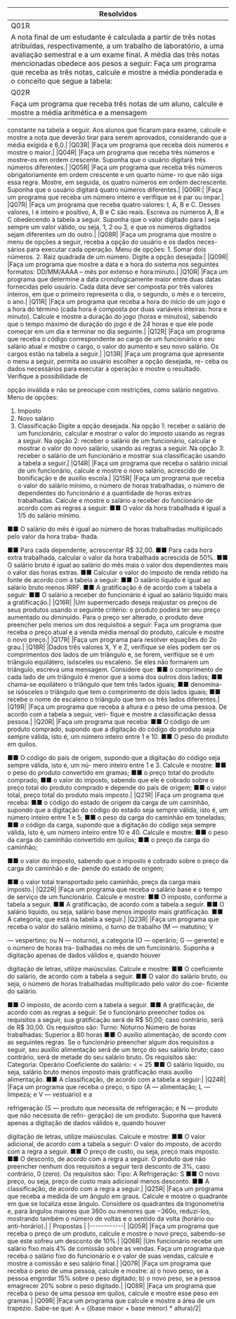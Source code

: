 | Resolvidos |
|------------|
|Q01R|
|A nota final de um estudante é calculada a partir de três notas atribuídas, respectivamente, a um trabalho de laboratório, a uma avaliação semestral e a um exame final. A média das três notas mencionadas obedece aos pesos a seguir: Faça um programa que receba as três notas, calcule e mostre a média ponderada e o conceito que segue a tabela:|
|Q02R|
|Faça um programa que receba três notas de um aluno, calcule e mostre a média aritmética e a mensagem
constante na tabela a seguir. Aos alunos que ficaram para exame, calcule e mostre a nota que deverão
tirar para serem aprovados, considerando que a média exigida é 6,0.|
|Q03R|
|Faça um programa que receba dois números e mostre o maior.|
|Q04R|
|Faça um programa que receba três números e mostre-os em ordem crescente. Suponha que o usuário
digitará três números diferentes.|
|Q05R|
|Faça um programa que receba três números obrigatoriamente em ordem crescente e um quarto núme-
ro que não siga essa regra. Mostre, em seguida, os quatro números em ordem decrescente. Suponha
que o usuário digitará quatro números diferentes.|
|Q06R:|
|Faça um programa que receba um número inteiro e verifique se é par ou ímpar.|
|Q07R|
|Faça um programa que receba quatro valores: I, A, B e C. Desses valores, I é inteiro e positivo, A, B e C são reais. Escreva os números A, B e C obedecendo à tabela a seguir. Suponha que o valor digitado para I seja sempre um valor válido, ou seja, 1, 2 ou 3, e que os números digitados sejam diferentes um do outro.|
|Q08R|
|Faça um programa que mostre o menu de opções a seguir, receba a opção do usuário e os dados neces-
sários para executar cada operação. Menu de opções: 1. Somar dois números. 2. Raiz quadrada de um número. Digite a opção desejada:|
|Q09R|
|Faça um programa que mostre a data e a hora do sistema nos seguintes formatos: DD/MM/AAAA –
mês por extenso e hora:minuto.|
|Q10R|
|Faça um programa que determine a data cronologicamente maior entre duas datas fornecidas pelo
usuário. Cada data deve ser composta por três valores inteiros, em que o primeiro representa o dia, o
segundo, o mês e o terceiro, o ano.|
|Q11R|
|Faça um programa que receba a hora do início de um jogo e a hora do término (cada hora é composta
por duas variáveis inteiras: hora e minuto). Calcule e mostre a duração do jogo (horas e minutos),
sabendo que o tempo máximo de duração do jogo é de 24 horas e que ele pode começar em um dia e
terminar no dia seguinte.|
|Q12R|
|Faça um programa que receba o código correspondente ao cargo de um funcionário e seu salário atual
e mostre o cargo, o valor do aumento e seu novo salário. Os cargos estão na tabela a seguir.|
|Q13R|
|Faça um programa que apresente o menu a seguir, permita ao usuário escolher a opção desejada, re-
ceba os dados necessários para executar a operação e mostre o resultado. Verifique a possibilidade de

opção inválida e não se preocupe com restrições, como salário negativo.
Menu de opções:
1. Imposto
2. Novo salário
3. Classificação
Digite a opção desejada.
Na opção 1: receber o salário de um funcionário, calcular e mostrar o valor do imposto usando as regras
a seguir.
Na opção 2: receber o salário de um funcionário, calcular e mostrar o valor do novo salário, usando as
regras a seguir.
Na opção 3: receber o salário de um funcionário e mostrar sua classificação usando a tabela a seguir.|
|Q14R|
|Faça um programa que receba o salário inicial de um funcionário, calcule e mostre o novo salário,
acrescido de bonificação e de auxílio escola.|
|Q15R|
|Faça um programa que receba o valor do salário mínimo, o número de horas trabalhadas, o número
de dependentes do funcionário e a quantidade de horas extras trabalhadas. Calcule e mostre o salário
a receber do funcionário de acordo com as regras a seguir:
■■ O valor da hora trabalhada é igual a 1/5 do salário mínimo.

■■ O salário do mês é igual ao número de horas trabalhadas multiplicado pelo valor da hora traba-
lhada.

■■ Para cada dependente, acrescentar R$ 32,00.
■■ Para cada hora extra trabalhada, calcular o valor da hora trabalhada acrescida de 50%.
■■ O salário bruto é igual ao salário do mês mais o valor dos dependentes mais o valor das horas
extras.
■■ Calcular o valor do imposto de renda retido na fonte de acordo com a tabela a seguir:
■■ O salário líquido é igual ao salário bruto menos IRRF.
■■ A gratificação é de acordo com a tabela a seguir:
■■ O salário a receber do funcionário é igual ao salário líquido mais a gratificação.|
|Q16R|
|Um supermercado deseja reajustar os preços de seus produtos usando o seguinte critério: o produto
poderá ter seu preço aumentado ou diminuído. Para o preço ser alterado, o produto deve preencher
pelo menos um dos requisitos a seguir: Faça um programa que receba o preço atual e a venda média mensal do produto, calcule e mostre o novo preço.|
|Q17R|
|Faça um programa para resolver equações do 2o grau.|
|Q18R|
|Dados três valores X, Y e Z, verifique se eles podem ser os comprimentos dos lados de um triângulo
e, se forem, verifique se é um triângulo equilátero, isósceles ou escaleno. Se eles não formarem um
triângulo, escreva uma mensagem. Considere que:
■■ o comprimento de cada lado de um triângulo é menor que a soma dos outros dois lados;
■■ chama-se equilátero o triângulo que tem três lados iguais;
■■ denomina-se isósceles o triângulo que tem o comprimento de dois lados iguais;
■■ recebe o nome de escaleno o triângulo que tem os três lados diferentes.|
|Q19R|
|Faça um programa que receba a altura e o peso de uma pessoa. De acordo com a tabela a seguir, veri-
fique e mostre a classificação dessa pessoa.|
|Q20R|
|Faça um programa que receba:
■■ O código de um produto comprado, supondo que a digitação do código do produto seja sempre
válida, isto é, um número inteiro entre 1 e 10.
■■ O peso do produto em quilos.

■■ O código do país de origem, supondo que a digitação do código seja sempre válida, isto é, um nú-
mero inteiro entre 1 e 3.
Calcule e mostre:
■■ o peso do produto convertido em gramas;
■■ o preço total do produto comprado;
■■ o valor do imposto, sabendo que ele é cobrado sobre o preço total do produto comprado e depende
do país de origem;
■■ o valor total, preço total do produto mais imposto.|
|Q21R|
|Faça um programa que receba:
■■ o código do estado de origem da carga de um caminhão, supondo que a digitação do código do
estado seja sempre válida, isto é, um número inteiro entre 1 e 5;
■■ o peso da carga do caminhão em toneladas;
■■ o código da carga, supondo que a digitação do código seja sempre válida, isto é, um número inteiro
entre 10 e 40. Calcule e mostre:
■■ o peso da carga do caminhão convertido em quilos;
■■ o preço da carga do caminhão;

■■ o valor do imposto, sabendo que o imposto é cobrado sobre o preço da carga do caminhão e de-
pende do estado de origem;

■■ o valor total transportado pelo caminhão, preço da carga mais imposto.|
|Q22R| 
|Faça um programa que receba o salário base e o tempo de serviço de um funcionário. Calcule e mostre:
■■ O imposto, conforme a tabela a seguir. ■■ A gratificação, de acordo com a tabela a seguir. ■■ O salário líquido, ou seja, salário base menos imposto mais gratificação.
■■ A categoria, que está na tabela a seguir.|
|Q23R|
|Faça um programa que receba o valor do salário mínimo, o turno de trabalho (M — matutino; V

— vespertino; ou N — noturno), a categoria (O — operário; G — gerente) e o número de horas tra-
balhadas no mês de um funcionário. Suponha a digitação apenas de dados válidos e, quando houver

digitação de letras, utilize maiúsculas. Calcule e mostre:
■■ O coeficiente do salário, de acordo com a tabela a seguir.
■■ O valor do salário bruto, ou seja, o número de horas trabalhadas multiplicado pelo valor do coe-
ficiente do salário.

■■ O imposto, de acordo com a tabela a seguir.
■■ A gratificação, de acordo com as regras a seguir.
Se o funcionário preencher todos os requisitos a seguir, sua gratificação será de
R$ 50,00; caso contrário, será de R$ 30,00. Os requisitos são:
Turno: Noturno
Número de horas trabalhadas: Superior a 80 horas
■■ O auxílio alimentação, de acordo com as seguintes regras.
Se o funcionário preencher algum dos requisitos a seguir, seu auxílio alimentação será de um terço
do seu salário bruto; caso contrário, será de metade do seu salário bruto. Os requisitos são:
Categoria: Operário
Coeficiente do salário: < = 25
■■ O salário líquido, ou seja, salário bruto menos imposto mais gratificação mais auxílio alimentação.
■■ A classificação, de acordo com a tabela a seguir:|
|Q24R|
|Faça um programa que receba o preço, o tipo (A — alimentação; L — limpeza; e V — vestuário) e a

refrigeração (S — produto que necessita de refrigeração; e N — produto que não necessita de refri-
geração) de um produto. Suponha que haverá apenas a digitação de dados válidos e, quando houver

digitação de letras, utilize maiúsculas. Calcule e mostre:
■■ O valor adicional, de acordo com a tabela a seguir: O valor do imposto, de acordo com a regra a seguir.
■■ O preço de custo, ou seja, preço mais imposto.
■■ O desconto, de acordo com a regra a seguir.
O produto que não preencher nenhum dos requisitos a seguir terá desconto de 3%, caso contrário,
0 (zero).
Os requisitos são:
Tipo: A
Refrigeração: S
■■ O novo preço, ou seja, preço de custo mais adicional menos desconto.
■■ A classificação, de acordo com a regra a seguir.|
|Q25R|
|Faça um programa que receba a medida de um ângulo em graus. Calcule e mostre o quadrante em que
se localiza esse ângulo. Considere os quadrantes da trigonometria e, para ângulos maiores que 360o ou
menores que −360o, reduzi-los, mostrando também o número de voltas e o sentido da volta (horário
ou anti-horário).|
| Propostas |
|------------|
|Q05R|
|Faça um programa que receba o preço de um produto, calcule e mostre o novo preço, sabendo-se
que este sofreu um desconto de 10%.|
|Q06R|
|Um funcionário recebe um salário fixo mais 4% de comissão sobre as vendas. Faça um programa que receba o salário fixo do funcionário e o valor de suas vendas, calcule e mostre a comissão e seu salário final.|
|Q07R|
|Faça um programa que receba o peso de uma pessoa, calcule e mostre:
a) o novo peso, se a pessoa engordar 15% sobre o peso digitado;
b) o novo peso, se a pessoa emagrecer 20% sobre o peso digitado.|
|Q08R|
|Faça um programa que receba o peso de uma pessoa em quilos, calcule e mostre esse peso em gramas.|
|Q09R|
|Faça um programa que calcule e mostre a área de um trapézio. Sabe-se que: A = ((base maior + base menor) * altura)/2|

